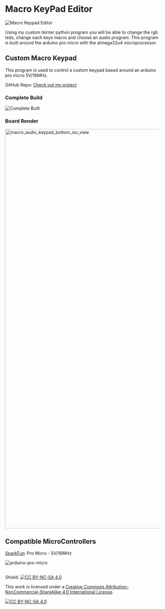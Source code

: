 # Macro KeyPad Editor
 ![Macro Keypad Editor](https://github.com/user-attachments/assets/6b39275b-2a66-43d9-a6f2-f7e2a1e00d91)
 
Using my custom tkinter python program you will be able to change the rgb leds, change each keys macro and choose an audio program. This program is buitl around the arduino pro micro with the atmega32u4 microprocessor.

## Custom Macro Keypad
This program is used to control a custom keypad based around an arduino pro micro 5V/16MHz.

GitHub Repo: [Check out my project](https://github.com/Bryan-98/audio-macro-keypad)

### Complete Build
![Complete Built](https://github.com/user-attachments/assets/29a8a2ae-1ed0-4170-b30f-0eed62e24b8b)

### Board Render
<img width="2364" height="1298" alt="macro_audio_keypad_bottom_iso_view" src="https://github.com/user-attachments/assets/e6dd9b54-63cc-4b78-ab7e-06abc86c5d15" />

## Compatible MicroControllers
[SparkFun](https://www.sparkfun.com/pro-micro-5v-16mhz.html): Pro Micro - 5V/16MHz

![arduino-pro-micro](https://github.com/user-attachments/assets/5126ff0e-80ba-4592-8363-61321c2f1908)

##
 
Shield: [![CC BY-NC-SA 4.0][cc-by-nc-sa-shield]][cc-by-nc-sa]

This work is licensed under a
[Creative Commons Attribution-NonCommercial-ShareAlike 4.0 International License][cc-by-nc-sa].

[![CC BY-NC-SA 4.0][cc-by-nc-sa-image]][cc-by-nc-sa]

[cc-by-nc-sa]: http://creativecommons.org/licenses/by-nc-sa/4.0/
[cc-by-nc-sa-image]: https://licensebuttons.net/l/by-nc-sa/4.0/88x31.png
[cc-by-nc-sa-shield]: https://img.shields.io/badge/License-CC%20BY--NC--SA%204.0-lightgrey.svg
